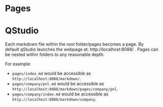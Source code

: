 # Pages

# QStudio 

Each markdown file within the root folder/pages becomes a page. 
By default qStudio launches the webpage at: http://localhost:8088/ . 
Pages can be nested within folders to any reasonable depth.

For example:

 - ``pages/index.md`` would be accessible as ``http://localhost:8088/markdown/``. 
 - ``pages/company/pnl.md`` would be accessible as ``http://localhost:8088/markdown/pages/company/pnl``.
 - ``pages/company/index.md`` would be accessible as ``http://localhost:8088/markdown/company``. 